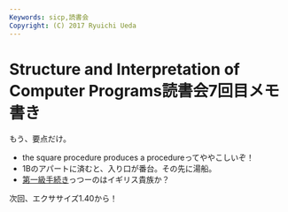 ```yaml
---
Keywords: sicp,読書会
Copyright: (C) 2017 Ryuichi Ueda
---
```


# <!--:ja-->Structure and Interpretation of Computer Programs読書会7回目メモ書き<!--:-->
<!--:ja-->もう、要点だけ。

<ul>
	<li>the square procedure produces a procedureってややこしいぞ！</li>
	<li>1Bのアパートに済むと、入り口が番台。その先に湯船。</li>
	<li><a href="http://ja.wikipedia.org/wiki/%E7%AC%AC%E4%B8%80%E7%B4%9A%E9%96%A2%E6%95%B0" target="_blank">第一級手続き</a>っつーのはイギリス貴族か？</li>
</ul>

次回、エクササイズ1.40から！<!--:-->
